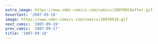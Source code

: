 ```yaml
---
extra_image: https://www.smbc-comics.com/comics/20070918after.gif
hovertext: '2007-09-18'
image: https://www.smbc-comics.com/comics/20070918.gif
next_comic: '2007-09-19'
prev_comic: '2007-09-17'
title: '2007-09-18'
---
```



